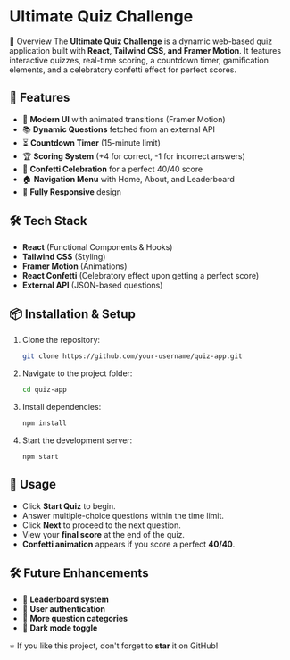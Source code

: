 # Ultimate Quiz Challenge

 🎯 Overview
The **Ultimate Quiz Challenge** is a dynamic web-based quiz application built with **React, Tailwind CSS, and Framer Motion**. It features interactive quizzes, real-time scoring, a countdown timer, gamification elements, and a celebratory confetti effect for perfect scores.

## 🚀 Features
- 🎨 **Modern UI** with animated transitions (Framer Motion)
- 📚 **Dynamic Questions** fetched from an external API
- ⏳ **Countdown Timer** (15-minute limit)
- 🏆 **Scoring System** (+4 for correct, -1 for incorrect answers)
- 🎉 **Confetti Celebration** for a perfect 40/40 score
- 🏠 **Navigation Menu** with Home, About, and Leaderboard
- 📱 **Fully Responsive** design

## 🛠️ Tech Stack
- **React** (Functional Components & Hooks)
- **Tailwind CSS** (Styling)
- **Framer Motion** (Animations)
- **React Confetti** (Celebratory effect upon getting a perfect score) 
- **External API** (JSON-based questions)

## 📦 Installation & Setup
1. Clone the repository:
   ```sh
   git clone https://github.com/your-username/quiz-app.git
   ```
2. Navigate to the project folder:
   ```sh
   cd quiz-app
   ```
3. Install dependencies:
   ```sh
   npm install
   ```
4. Start the development server:
   ```sh
   npm start
   ```

## 📄 Usage
- Click **Start Quiz** to begin.
- Answer multiple-choice questions within the time limit.
- Click **Next** to proceed to the next question.
- View your **final score** at the end of the quiz.
- **Confetti animation** appears if you score a perfect **40/40**.


## 🛠 Future Enhancements
- 🔹 **Leaderboard system**
- 🔹 **User authentication**
- 🔹 **More question categories**
- 🔹 **Dark mode toggle**



⭐ If you like this project, don't forget to **star** it on GitHub!

